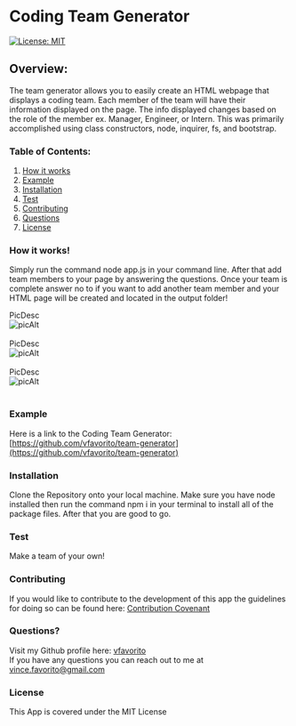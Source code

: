 # Coding Team Generator

[![License: MIT](https://img.shields.io/badge/License-MIT-yellow.svg)](https://opensource.org/licenses/MIT)

## Overview:
The team generator allows you to easily create an HTML webpage that displays a coding team.  Each member of the team will have their information displayed on the page.  The info displayed changes based on the role of the member ex. Manager, Engineer, or Intern.  This was primarily accomplished using class constructors, node, inquirer, fs, and bootstrap.  

### Table of Contents:
1. [How it works](#How-it-works)
2. [Example](#Example)
3. [Installation](#Installation)
4. [Test](#Test)
5. [Contributing](#Contributing)
6. [Questions](#Questions?)
7. [License](#License)

### How it works!
Simply run the command node app.js in your command line.  After that add team members to your page by answering the questions.  Once your team is complete answer no to if you want to add another team member and your HTML page will be created and located in the output folder!

PicDesc <br/> ![picAlt](picPath) <br/><br/>
PicDesc <br/> ![picAlt](picPath) <br/><br/>
PicDesc <br/> ![picAlt](picPath) <br/><br/>

### Example
Here is a link to the Coding Team Generator:  [https://github.com/vfavorito/team-generator](https://github.com/vfavorito/team-generator)

### Installation
Clone the Repository onto your local machine.  Make sure you have node installed then run the command npm i in your terminal to install all of the package files.  After that you are good to go.

### Test
Make a team of your own!

### Contributing
If you would like to contribute to the development of this app the guidelines for doing so can be found here: [Contribution Covenant](https://www.contributor-covenant.org/version/2/0/code_of_conduct/code_of_conduct.txt)

### Questions?
Visit my Github profile here: [vfavorito](https://github.com/vfavorito)<br/>
If you have any questions you can reach out to me at vince.favorito@gmail.com

### License
This App is covered under the MIT License